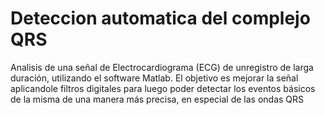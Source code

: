 # Deteccion automatica del complejo QRS
Analisis de una señal de Electrocardiograma (ECG) de unregistro de larga duración, utilizando el software Matlab. El objetivo es mejorar la señal aplicandole filtros digitales para luego poder detectar los eventos básicos de la misma de una manera más precisa, en especial de las ondas QRS
